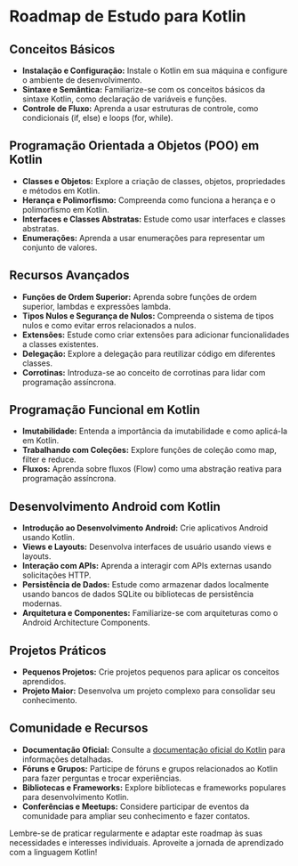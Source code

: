 # Roadmap de Estudo para Kotlin

## Conceitos Básicos

- **Instalação e Configuração:** Instale o Kotlin em sua máquina e configure o ambiente de desenvolvimento.
- **Sintaxe e Semântica:** Familiarize-se com os conceitos básicos da sintaxe Kotlin, como declaração de variáveis e funções.
- **Controle de Fluxo:** Aprenda a usar estruturas de controle, como condicionais (if, else) e loops (for, while).

## Programação Orientada a Objetos (POO) em Kotlin

- **Classes e Objetos:** Explore a criação de classes, objetos, propriedades e métodos em Kotlin.
- **Herança e Polimorfismo:** Compreenda como funciona a herança e o polimorfismo em Kotlin.
- **Interfaces e Classes Abstratas:** Estude como usar interfaces e classes abstratas.
- **Enumerações:** Aprenda a usar enumerações para representar um conjunto de valores.

## Recursos Avançados

- **Funções de Ordem Superior:** Aprenda sobre funções de ordem superior, lambdas e expressões lambda.
- **Tipos Nulos e Segurança de Nulos:** Compreenda o sistema de tipos nulos e como evitar erros relacionados a nulos.
- **Extensões:** Estude como criar extensões para adicionar funcionalidades a classes existentes.
- **Delegação:** Explore a delegação para reutilizar código em diferentes classes.
- **Corrotinas:** Introduza-se ao conceito de corrotinas para lidar com programação assíncrona.

## Programação Funcional em Kotlin

- **Imutabilidade:** Entenda a importância da imutabilidade e como aplicá-la em Kotlin.
- **Trabalhando com Coleções:** Explore funções de coleção como map, filter e reduce.
- **Fluxos:** Aprenda sobre fluxos (Flow) como uma abstração reativa para programação assíncrona.

## Desenvolvimento Android com Kotlin

- **Introdução ao Desenvolvimento Android:** Crie aplicativos Android usando Kotlin.
- **Views e Layouts:** Desenvolva interfaces de usuário usando views e layouts.
- **Interação com APIs:** Aprenda a interagir com APIs externas usando solicitações HTTP.
- **Persistência de Dados:** Estude como armazenar dados localmente usando bancos de dados SQLite ou bibliotecas de persistência modernas.
- **Arquitetura e Componentes:** Familiarize-se com arquiteturas como o Android Architecture Components.

## Projetos Práticos

- **Pequenos Projetos:** Crie projetos pequenos para aplicar os conceitos aprendidos.
- **Projeto Maior:** Desenvolva um projeto complexo para consolidar seu conhecimento.

## Comunidade e Recursos

- **Documentação Oficial:** Consulte a [documentação oficial do Kotlin](https://kotlinlang.org/docs/home.html) para informações detalhadas.
- **Fóruns e Grupos:** Participe de fóruns e grupos relacionados ao Kotlin para fazer perguntas e trocar experiências.
- **Bibliotecas e Frameworks:** Explore bibliotecas e frameworks populares para desenvolvimento Kotlin.
- **Conferências e Meetups:** Considere participar de eventos da comunidade para ampliar seu conhecimento e fazer contatos.

Lembre-se de praticar regularmente e adaptar este roadmap às suas necessidades e interesses individuais. Aproveite a jornada de aprendizado com a linguagem Kotlin!
